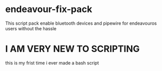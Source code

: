 # endeavour-fix-pack
This script pack enable bluetooth devices and pipewire for endeavouros users without the hassle

# I AM VERY NEW TO SCRIPTING
this is my frist time i ever made a bash script
